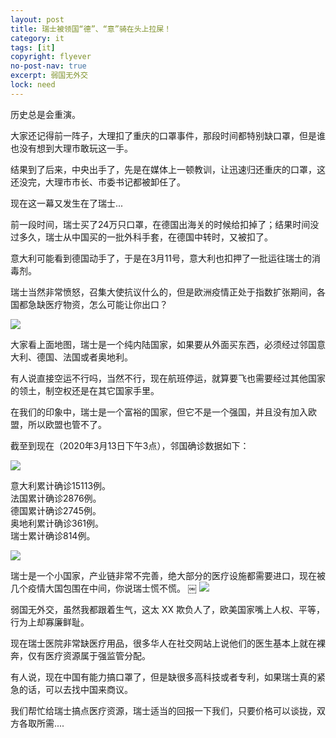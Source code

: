 ```yaml
---
layout: post
title: 瑞士被领国“德”、“意”骑在头上拉屎！
category: it
tags: [it]
copyright: flyever
no-post-nav: true
excerpt: 弱国无外交
lock: need
---
```



历史总是会重演。

大家还记得前一阵子，大理扣了重庆的口罩事件，那段时间都特别缺口罩，但是谁也没有想到大理市敢玩这一手。

结果到了后来，中央出手了，先是在媒体上一顿教训，让迅速归还重庆的口罩，这还没完，大理市市长、市委书记都被卸任了。

现在这一幕又发生在了瑞士...

前一段时间，瑞士买了24万只口罩，在德国出海关的时候给扣掉了；结果时间没过多久，瑞士从中国买的一批外科手套，在德国中转时，又被扣了。

意大利可能看到德国动手了，于是在3月11号，意大利也扣押了一批运往瑞士的消毒剂。

瑞士当然非常愤怒，召集大使抗议什么的，但是欧洲疫情正处于指数扩张期间，各国都急缺医疗物资，怎么可能让你出口？

![](http://favorites.ren/assets/images/2020/it/ruishi01.jpeg)

大家看上面地图，瑞士是一个纯内陆国家，如果要从外面买东西，必须经过邻国意大利、德国、法国或者奥地利。

有人说直接空运不行吗，当然不行，现在航班停运，就算要飞也需要经过其他国家的领土，制空权还是在其它国家手里。

在我们的印象中，瑞士是一个富裕的国家，但它不是一个强国，并且没有加入欧盟，所以欧盟也管不了。

截至到现在（2020年3月13日下午3点），邻国确诊数据如下：

![](http://favorites.ren/assets/images/2020/it/ruishi02.jpeg)

意大利累计确诊15113例。  
法国累计确诊2876例。  
德国累计确诊2745例。  
奥地利累计确诊361例。  
瑞士累计确诊814例。  

![](http://favorites.ren/assets/images/2020/it/ruishi03.jpeg)

瑞士是一个小国家，产业链非常不完善，绝大部分的医疗设施都需要进口，现在被几个疫情大国包围在中间，你说瑞士慌不慌。
￼ 
![](http://favorites.ren/assets/images/2020/it/ruishi04.jpeg)

弱国无外交，虽然我都跟着生气，这太 XX 欺负人了，欧美国家嘴上人权、平等，行为上却寡廉鲜耻。

现在瑞士医院非常缺医疗用品，很多华人在社交网站上说他们的医生基本上就在裸奔，仅有医疗资源属于强监管分配。

有人说，现在中国有能力搞口罩了，但是缺很多高科技或者专利，如果瑞士真的紧急的话，可以去找中国来商议。

我们帮忙给瑞士搞点医疗资源，瑞士适当的回报一下我们，只要价格可以谈拢，双方各取所需....
